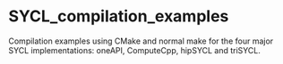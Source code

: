 # SYCL_compilation_examples
Compilation examples using CMake and normal make for the four major SYCL implementations: oneAPI, ComputeCpp, hipSYCL and triSYCL.

